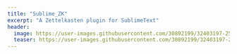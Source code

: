 ```yaml
---
title: "Sublime_ZK"
excerpt: "A Zettelkasten plugin for SublimeText"
header:
  image: https://user-images.githubusercontent.com/30892199/32403197-25d9ccd2-c134-11e7-93c6-62257f35e518.png
  teaser: https://user-images.githubusercontent.com/30892199/32403197-25d9ccd2-c134-11e7-93c6-62257f35e518.png
---
```

